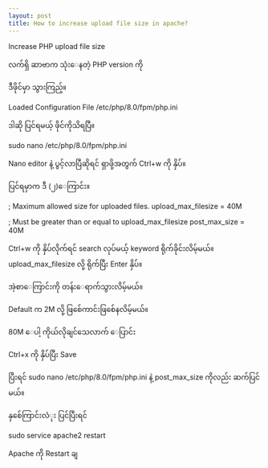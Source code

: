 ```yaml
---
layout: post
title: How to increase upload file size in apache?
---
```




Increase PHP upload file size


လက်ရှိ ဆာဗာက သုံးေနတဲ့ PHP version ကို 
<?php
phpinfo();
?>

ဒီဖိုင်မှာ သွားကြည့်။

Loaded Configuration File	/etc/php/8.0/fpm/php.ini

ဒါဆို ပြင်ရမယ့် ဖိုင်ကိုသိရပြီ။

sudo nano /etc/php/8.0/fpm/php.ini

Nano editor နဲ့ ပွင့်လာပြီဆိုရင် ရှာဖို့အတွက် Ctrl+w ကို နှိပ်။

ပြင်ရမှာက ဒီ (၂)​ေကြာင်း။

; Maximum allowed size for uploaded files.
upload_max_filesize = 40M

; Must be greater than or equal to upload_max_filesize
post_max_size = 40M

Ctrl+w ကို နှိပ်လိုက်ရင် search လုပ်မယ့် keyword ရိုက်ခိုင်းလိမ့်မယ်။
upload_max_filesize လို့ ရိုက်ပြီး Enter နှိပ်။

အဲ့စာေကြာင်းကို တန်းေရာက်သွားလိမ့်မယ်။

Default က 2M လို့ ဖြစ်ေကာင်းဖြစ်ေနလိမ့်မယ်။

80M ေပါ့ ကိုယ်လိုချင်သေလာက် ေပြာင်း

Ctrl+x ကို နှိပ်ပြီး Save 

ပြီးရင် sudo nano /etc/php/8.0/fpm/php.ini နဲ့ post_max_size ကိုလည်း ဆက်ပြင်မယ်။

နှစ်ေကြာင်းလံုး ပြင်ပြီးရင် 



sudo service apache2 restart

Apache ကို Restart ချ 
 
